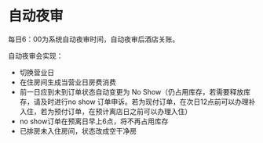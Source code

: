 # 自动夜审

每日6：00为系统自动夜审时间，自动夜审后酒店关账。

自动夜审会实现：

* 切换营业日
* 在住房间生成当营业日房费消费
* 前一日应到未到订单状态自动变更为 No Show（仍占用库存，若需要释放库存，请及时进行no show 订单申诉。若为现付订单，在次日12点前可以办理补入住，若为预付订单，在预计离店日之前可以办理入住）
* no show订单在预离日早上6点，将不再占用库存
* 已排房未入住房间，状态改成空干净房




